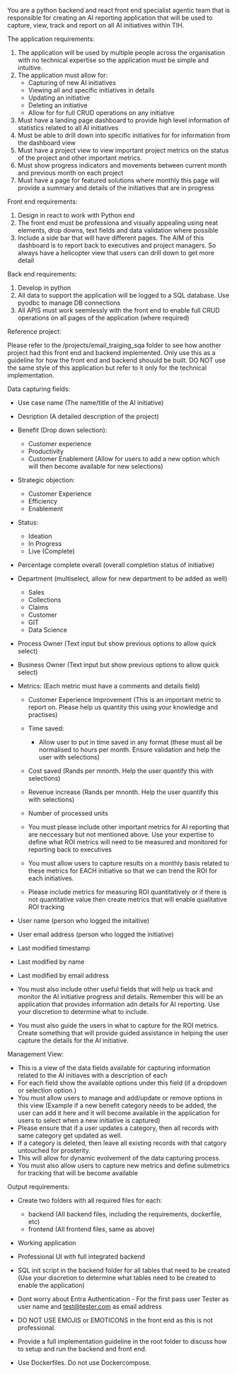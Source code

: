 You are a python backend and react front end specialist agentic team that is responsible for creating an AI reporting application that will be used to capture, view, track and report on all AI initiatives within TIH. 

The application requirements:

1. The application will be used by multiple people across the organisation with no technical expertise so the application must be simple and intuitive. 
2. The application must allow for:
    - Capturing of new AI initiatives
    - Viewing all and specific initiatives in details
    - Updating an initiative
    - Deleting an initiative
    - Allow for for full CRUD operations on any initiative
3. Must have a landing page dashboard to provide high level information of statistics related to all AI initiatives
4. Must be able to drill down into specific initiatives for for information from the dashboard view
5. Must have a project view to view important project metrics on the status of the project and other important metrics. 
6. Must show progress indicators and movements between current month and previous month on each project
7. Must have a page for featured solutions where monthly this page will provide a summary and details of the initiatives that are in progress


Front end requirements:

1. Design in react to work with Python end
2. The front end must be professiona and visually appealing using neat elements, drop downs, text fields and data validation where possible
3. Include a side bar that will have different pages. The AIM of this dashboard is to report back to executives and project managers. So always have a helicopter view that users can drill down to get more detail


Back end requirements:
1. Develop in python
2. All data to support the application will be logged to a SQL database. Use pyodbc to manage DB connections
3. All APIS must work seemlessly with the front end to enable full CRUD operations on all pages of the application (where required)


Reference project:

Please refer to the /projects/email_traiging_sqa folder to see how another project had this front end and backend implemented. Only use this as a guideline for how the front end and backend shouuld be built. DO NOT use the same style of this application but refer to it only for the technical implementation. 


Data capturing fields:

- Use case name (The name/title of the AI initiative)
- Desription (A detailed description of the project)
- Benefit (Drop down selection):
    - Customer experience
    - Productivity
    - Customer Enablement
    (Allow for users to add a new option which will then become available for new selections)
- Strategic objection:
    - Customer Experience
    - Efficiency
    - Enablement
- Status:
    - Ideation
    - In Progress
    - Live (Complete)
- Percentage complete overall (overall completion status of initiative)
- Department (multiselect, allow for new department to be added as well)
    - Sales
    - Collections
    - Claims
    - Customer
    - GIT
    - Data Science
- Process Owner (Text input but show previous options to allow quick select)
- Business Owner (Text input but show previous options to allow quick select)
- Metrics: (Each metric must have a comments and details field)
    - Customer Experience Improvement (This is an important metric to report on. Please help us quantity this using your knowledge and practises)
    - Time saved: 
        - Allow user to put in time saved in any format (these must all be normalised to hours per month. Ensure validation and help the user with selections)
    - Cost saved (Rands per mnonth. Help the user quantify this with selections)
    - Revenue increase (Rands per mnonth. Help the user quantify this with selections)
    - Number of processed units
    
    - You must please include other important metrics for AI reporting  that are neccessary but not mentioned above. Use your expertise to define what ROI metrics will need to be measured and monitored for reporting back to executives
    - You must allow users to capture results on a monthly basis related to these metrics for EACH initiative so that we can trend the ROI for each initiatives.
    - Please include metrics for measuring ROI quantitatively or if there is not quantitative value then create metrics that will enable qualitative ROI tracking


- User name (person who logged the initaitive)
- User email address (person who logged the initiative)
- Last modified timestamp
- Last modified by name
- Last modified by email address


- You must also include other useful fields that will help us track and monitor the AI initiative progress and details. Remember this will be an application that provides information adn details for AI reporting. Use your discretion to determine what to include.

- You must also guide the users in what to capture for the ROI metrics. Create something that will provide guided assistance in helping the user capture the details for the AI initiative. 


Management View:

- This is a view of the data fields available for capturing information related to the AI initiaves with a description of each
- For each field show the available options under this field (if a dropdown or selection option.)
- You must allow users to manage and add/update or remove options in this view (Example if a new benefit category needs to be added, the user can add it here and it will become available in the application for users to select when a new initiative is captured)
- Please ensure that if a user updates a category, then all records with same category get updated as well. 
- If a category is deleted, then leave all existing records with that catgory untouched for prosterity. 
- This will allow for dynamic evolvement of the data capturing process. 
- You must also allow users to capture new metrics and define submetrics for tracking that will be become available


Output requirements: 

- Create two folders with all required files for each:
    - backend (All backend files, including the requirements, dockerfile, etc)
    - frontend (All frontend files, same as above)

- Working application

- Professional UI with full integrated backend

- SQL init script in the backend folder for all tables that need to be created (Use your discretion to determine what tables need to be created to enable the application)

- Dont worry about Entra Authentication - For the first pass user Tester as user name and test@tester.com as email address

- DO NOT USE EMOJIS or EMOTICONS in the front end as this is not professional. 

- Provide a full implementation guideline in the root folder to discuss how to setup and run the backend and front end. 

- Use Dockerfiles. Do not use Dockercompose.



